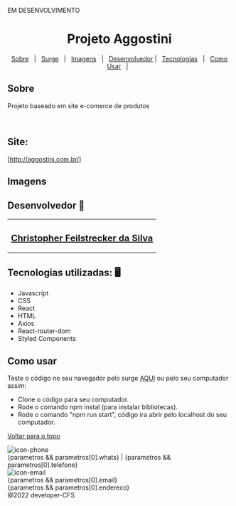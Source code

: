 

EM DESENVOLVIMENTO

<h1 align="center" id="top">Projeto Aggostini</h1>

<p align="center">
  <a href="#sobre">Sobre</a> &#xa0; | &#xa0; 
  <a href="#site">Surge</a> &#xa0; | &#xa0;
  <a href="#imagens">Imagens</a> &#xa0; | &#xa0;
  <a href="#desenvolvedor">Desenvolvedor</a> | &#xa0;
<a href="#tecnologias">Tecnologias</a> &#xa0; | &#xa0;
<a href="#comousar">Como Usar</a> &#xa0; | &#xa0;

</p>
<h2 id="sobre"> Sobre </h2>

Projeto baseado em site e-comerce de produtos

<br />


<h2 id="site"> Site: </h2>

[http://aggostini.com.br/]


<h2 id="imagens"> Imagens </h2>





<h2 id="desenvolvedor"> Desenvolvedor 🤖 </h2>

<table>
  <tr>
  <td align="center"><a href="https://github.com/ChristpherFeilstrecker">
   <sub><h2> Christopher Feilstrecker da Silva</h2> </sub> 
       
</table>


<h2 id="tecnologias"> Tecnologias utilizadas: 🖥️ </h2>

- Javascript
- CSS
- React
- HTML
- Axios
- React-router-dom
- Styled Components

<h2 id="comousar"> Como usar </h2>

Teste o código no seu navegador pelo surge <a href="#surge">AQUI</a> ou pelo seu computador assim:
- Clone o código para seu computador.
- Rode o comando npm instal (para instalar bibliotecas).
- Rode o comando "npm run start", código ira abrir pelo localhost do seu computador.


<a href="#top">Voltar para o topo</a>




<div className="footer-container">
                <div className="footer-phone-email-container">
                    <div className="footer-phone-container" data-aos="fade-down">
                        <div className="footer-icon-box">
                            <img className="footer-icon-email" src={iconPhone} alt="icon-phone" />
                        </div>
                        <div className="footer-phone-number">{parametros && parametros[0].whats} | {parametros && parametros[0].telefone}</div>
                    </div>
                    <div className="footer-email-container" data-aos="fade-up">
                        <div className="footer-icon-box">
                            <img className="footer-icon-email" src={iconEmail} alt="icon-email" />
                        </div>
                        <div className="footer-email">{parametros && parametros[0].email}</div>
                    </div>
                </div>
                <div className="footer-edress-container">
                    <div className="footer-edress">{parametros && parametros[0].endereco}</div>
                    <div className="footer-developer">@2022 developer-CFS</div>
                </div>
            </div>
